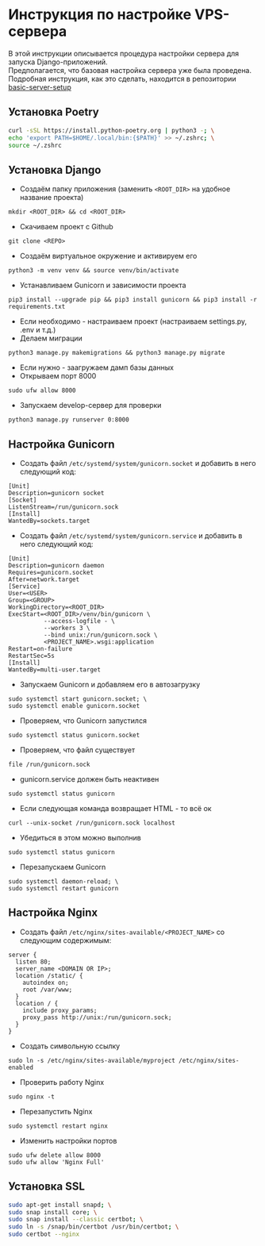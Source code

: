 # Инструкция по настройке VPS-сервера
В этой инструкции описывается процедура настройки сервера для запуска Django-приложений.  
Предполагается, что базовая настройка сервера уже была проведена. Подробная инструкция, как это сделать, находится в репозитории [basic-server-setup](https://github.com/Shecspi/basic-server-setup)
## Установка Poetry
```bash
curl -sSL https://install.python-poetry.org | python3 -; \
echo 'export PATH=$HOME/.local/bin:{$PATH}' >> ~/.zshrc; \
source ~/.zshrc
```
    
## Установка Django
* Создаём папку приложения (заменить `<ROOT_DIR>` на удобное название проекта)
```
mkdir <ROOT_DIR> && cd <ROOT_DIR>
```
* Скачиваем проект с Github
```
git clone <REPO>
```
* Создаём виртуальное окружение и активируем его
```
python3 -m venv venv && source venv/bin/activate
```
* Устанавливаем Gunicorn и зависимости проекта
```
pip3 install --upgrade pip && pip3 install gunicorn && pip3 install -r requirements.txt
```
* Если необходимо - настраиваем проект (настраиваем settings.py, .env и т.д.)
* Делаем миграции
```
python3 manage.py makemigrations && python3 manage.py migrate
```
* Если нужно - заагружаем дамп базы данных
* Открываем порт 8000
```
sudo ufw allow 8000
```
* Запускаем develop-сервер для проверки
```
python3 manage.py runserver 0:8000
```

## Настройка Gunicorn
* Создать файл `/etc/systemd/system/gunicorn.socket` и добавить в него следующий код:
```
[Unit]
Description=gunicorn socket
[Socket]
ListenStream=/run/gunicorn.sock
[Install]
WantedBy=sockets.target
```
* Создать файл `/etc/systemd/system/gunicorn.service` и добавить в него следующий код:
```
[Unit]
Description=gunicorn daemon
Requires=gunicorn.socket
After=network.target
[Service]
User=<USER>
Group=<GROUP>
WorkingDirectory=<ROOT_DIR>
ExecStart=<ROOT_DIR>/venv/bin/gunicorn \
          --access-logfile - \
          --workers 3 \
          --bind unix:/run/gunicorn.sock \
          <PROJECT_NAME>.wsgi:application
Restart=on-failure
RestartSec=5s
[Install]
WantedBy=multi-user.target
```
* Запускаем Gunicorn и добавляем его в автозагрузку
```
sudo systemctl start gunicorn.socket; \
sudo systemctl enable gunicorn.socket
```
* Проверяем, что Gunicorn запустился
```
sudo systemctl status gunicorn.socket
```
* Проверяем, что файл существует
```
file /run/gunicorn.sock
```
* gunicorn.service должен быть неактивен
```
sudo systemctl status gunicorn
```
* Если следующая команда возвращает HTML - то всё ок
```
curl --unix-socket /run/gunicorn.sock localhost
```
* Убедиться в этом можно выполнив
```
sudo systemctl status gunicorn
```
* Перезапускаем Gunicorn
```
sudo systemctl daemon-reload; \
sudo systemctl restart gunicorn
```
## Настройка Nginx
* Создать файл `/etc/nginx/sites-available/<PROJECT_NAME>` со следующим содержимым:
```
server {
  listen 80;
  server_name <DOMAIN OR IP>;
  location /static/ {
    autoindex on;
    root /var/www;
  }
  location / {
    include proxy_params;
    proxy_pass http://unix:/run/gunicorn.sock;
  }
}
```
* Создать символьную ссылку
```
sudo ln -s /etc/nginx/sites-available/myproject /etc/nginx/sites-enabled
```
* Проверить работу Nginx
```
sudo nginx -t
```
* Перезапустить Nginx
```
sudo systemctl restart nginx
```
* Изменить настройки портов
```
sudo ufw delete allow 8000
sudo ufw allow 'Nginx Full'
```

## Установка SSL
```bash
sudo apt-get install snapd; \
sudo snap install core; \
sudo snap install --classic certbot; \
sudo ln -s /snap/bin/certbot /usr/bin/certbot; \
sudo certbot --nginx
```
